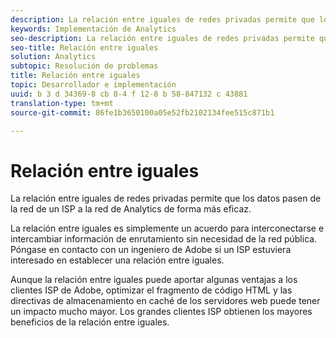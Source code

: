 ```yaml
---
description: La relación entre iguales de redes privadas permite que los datos pasen de la red de un ISP a la red de Analytics de forma más eficaz.
keywords: Implementación de Analytics
seo-description: La relación entre iguales de redes privadas permite que los datos pasen de la red de un ISP a la red de Analytics de forma más eficaz.
seo-title: Relación entre iguales
solution: Analytics
subtopic: Resolución de problemas
title: Relación entre iguales
topic: Desarrollador e implementación
uuid: b 3 d 34369-8 cb 8-4 f 12-8 b 58-847132 c 43881
translation-type: tm+mt
source-git-commit: 86fe1b3650100a05e52fb2102134fee515c871b1

---
```



# Relación entre iguales

La relación entre iguales de redes privadas permite que los datos pasen de la red de un ISP a la red de Analytics de forma más eficaz.

La relación entre iguales es simplemente un acuerdo para interconectarse e intercambiar información de enrutamiento sin necesidad de la red pública. Póngase en contacto con un ingeniero de Adobe si un ISP estuviera interesado en establecer una relación entre iguales.

Aunque la relación entre iguales puede aportar algunas ventajas a los clientes ISP de Adobe, optimizar el fragmento de código HTML y las directivas de almacenamiento en caché de los servidores web puede tener un impacto mucho mayor. Los grandes clientes ISP obtienen los mayores beneficios de la relación entre iguales.
